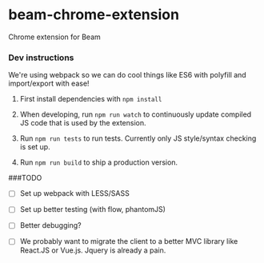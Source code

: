 # beam-chrome-extension
Chrome extension for Beam

### Dev instructions

We're using webpack so we can do cool things like ES6 with polyfill and import/export with ease!

1. First install dependencies with `npm install`

2. When developing, run `npm run watch` to continuously update compiled JS code that is used by the extension.

3. Run `npm run tests` to run tests. Currently only JS style/syntax checking is set up.

4. Run `npm run build` to ship a production version.

###TODO

- [ ] Set up webpack with LESS/SASS

- [ ] Set up better testing (with flow, phantomJS)

- [ ] Better debugging?

- [ ] We probably want to migrate the client to a better MVC library like React.JS or Vue.js. Jquery is already a pain.

